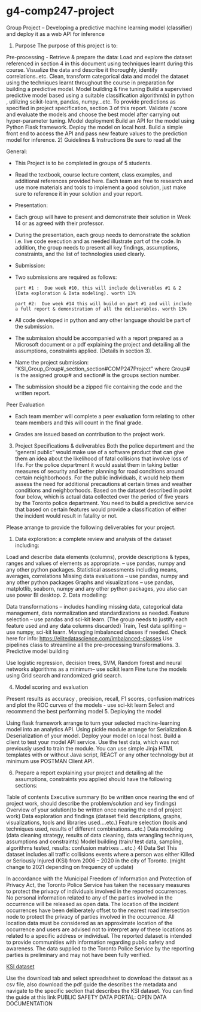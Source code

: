 # g4-comp247-project
Group Project – Developing a predictive machine learning model (classifier) and deploy it as a web API for inference

1) Purpose
The purpose of this project is to:

Pre-processing  - Retrieve  & prepare the data:
Load and explore the dataset referenced in section 4 in this document using techniques learnt during this course.
Visualize the data and describe it thoroughly, identify correlations..etc.
Clean, transform categorical data and model the dataset using the techniques learnt throughout the course in preparation for building a predictive model.
Model building & fine tuning
Build a supervised predictive model based using a suitable classification algorithm(s) in python , utilizing scikit-learn, pandas, numpy…etc. To provide predictions as specified in project specification, section 3 of this report.
Validate / score and evaluate the models and choose the best model after carrying out hyper-parameter tuning.
Model deployment
Build an API for the model using Python Flask framework.
Deploy the model on local host.
 Build a simple front end to access the API and pass new feature values to the prediction model for inference. 
2) Guidelines & Instructions
Be sure to read all the

General:

- This Project is to be completed in groups of 5 students.
- Read the textbook, course lecture content, class examples, and additional references provided here. Each team are free to research and use more materials and tools to implement a good solution, just make sure to reference it in your solution and your report.

- Presentation:


- Each group will have to present and demonstrate their solution in Week 14 or as agreed with their professor.
- During the presentation, each group needs to demonstrate the solution i.e. live code execution and as needed illustrate part of the code. In addition, the group needs to present all key findings, assumptions, constraints, and the list of technologies used clearly.


- Submission:

- Two submissions are required as follows:

      part #1 :  Due week #10, this will include deliverables #1 & 2  (Data exploration & Data modeling). worth 13%

      part #2:  Due week #14 this will build on part #1 and will include a full report & demonstration of all the deliverables. worth 13%

  
- All code developed in python and any other language should be part of the submission.
- The  submission should be accompanied with a report prepared as a Microsoft document or a pdf explaining the project and detailing all the assumptions, constraints applied. (Details in section 3).
- Name the project submission: “KSI_Group_Group#_section_section#COMP247Project” where Group# is the assigned group# and section# is the groups section number.
- The submission should be a zipped file containing the code and the written report.

Peer Evaluation

- Each team member will complete a peer evaluation form relating to other team members and this will count in the final grade.

- Grades are issued based on contribution to the project work.

3) Project Specifications & deliverables
 Both the police department and the “general public”  would make use of a software product that can give them an idea about the likelihood of fatal collisions that involve loss of life. For the police department it would assist them in taking better measures of security and better planning for road conditions around certain neighborhoods. For the public individuals, it would help them assess the need for additional precautions at certain times and weather conditions and neighborhoods.
Based on the dataset described in point four below, which is actual data collected over the period of five years by the Toronto police department. You need to build a predictive service that based on certain features would provide a classification of either the incident would result in fatality or not.

Please arrange to provide the following deliverables for your project.


1. Data exploration: a complete review and analysis of the dataset including:

Load and describe data elements (columns), provide descriptions & types, ranges and values of elements as appropriate. – use pandas, numpy and any other python packages.
Statistical assessments including means, averages, correlations
Missing data evaluations – use pandas, numpy and any other python packages
Graphs and visualizations – use pandas, matplotlib, seaborn, numpy and any other python packages, you also can use power BI desktop.
2. Data modelling:

Data transformations – includes handling missing data, categorical data management, data normalization and standardizations as needed.
Feature selection – use pandas and sci-kit learn. (The group needs to justify each feature used and any data columns discarded)
Train, Test data splitting – use numpy, sci-kit learn.
Managing imbalanced classes if needed. Check here for info: https://elitedatascience.com/imbalanced-classes
Use pipelines class to streamline all the pre-processing transformations.
3. Predictive model building

Use logistic regression, decision trees, SVM, Random forest and neural networks  algorithms as a minimum– use scikit learn
Fine tune the models using Grid search and randomized grid search. 

4. Model scoring and evaluation

Present results as accuracy , precision, recall, F1 scores, confusion matrices and plot the ROC curves of the models - use sci-kit learn
 Select and recommend the best performing model
5. Deploying the model

Using flask framework arrange to turn your selected machine-learning model into an analytics  API.
Using pickle module arrange for Serialization & Deserialization of your model.
Deploy your model on local host.
Build a client to test your model API service. Use the test data, which was not previously used to train the module. You can use simple Jinja HTML templates with or without Java script, REACT or any other technology but at minimum use POSTMAN Client API.

6. Prepare a report explaining your project and detailing all the assumptions, constraints you applied should have the following sections:

Table of contents
Executive summary (to be written once nearing the end of project work, should describe the problem/solution and key findings)
Overview of your solution(to be written once nearing the end of project work)
Data exploration and findings (dataset field descriptions, graphs, visualizations, tools and libraries used….etc.)
Feature selection (tools and techniques used, results of different combinations…etc.)
Data modeling (data cleaning strategy, results of data cleaning, data wrangling techniques, assumptions and constraints)
Model building (train/ test data, sampling, algorithms tested, results: confusion matrixes ...etc.)
4) Data Set
This dataset includes all traffic collisions events where a person was either Killed or Seriously Injured (KSI) from 2006 – 2020  in the city of Toronto. (might change to 2021 depending on frequency of update)

In accordance with the Municipal Freedom of Information and Protection of Privacy Act, the Toronto Police Service has taken the necessary measures to protect the privacy of individuals involved in the reported occurrences. No personal information related to any of the parties involved in the occurrence will be released as open data.
The location of the incident occurrences have been deliberately offset to the nearest road intersection node to protect the privacy of parties involved in the occurrence. All location data must be considered as an approximate location of the occurrence and users are advised not to interpret any of these locations as related to a specific address or individual.
The reported  dataset is intended to provide communities with information regarding public safety and awareness. The data supplied to the Toronto Police Service by the reporting parties is preliminary and may not have been fully verified.

<a href="https://data.torontopolice.on.ca/datasets/TorontoPS::ksi/about">KSI dataset</a>

Use the download tab and select spreadsheet to download the dataset as a csv file, also download the pdf guide the describes the metadata and navigate to the specific section that describes the KSI dataset. You can find the guide at this link PUBLIC SAFETY DATA PORTAL: OPEN DATA DOCUMENTATION 


